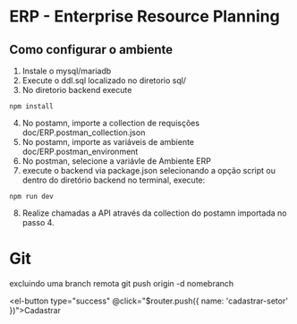 # ERP - Enterprise Resource Planning

## Como configurar o ambiente

1. Instale o mysql/mariadb
2. Execute o ddl.sql localizado no diretorio sql/
3. No diretorio backend execute

```shell
npm install
```

4. No postamn, importe a collection de requisções doc/ERP.postman_collection.json
5. No postamn, importe as variáveis de ambiente doc/ERP.postman_environment
6. No postman, selecione a variávle de Ambiente ERP
7. execute o backend via package.json selecionando a opção script ou dentro do diretório backend no terminal, execute:

```shell
npm run dev
```

8. Realize chamadas a API através da collection do postamn importada no passo 4.


# Git
excluindo uma branch remota
git push origin -d nomebranch


<el-button type="success" @click="$router.push({ name: 'cadastrar-setor' })">Cadastrar</el-button>
